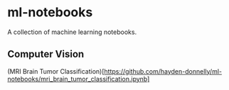 # ml-notebooks
A collection of machine learning notebooks.

## Computer Vision
(MRI Brain Tumor Classification)[https://github.com/hayden-donnelly/ml-notebooks/mri_brain_tumor_classification.ipynb]
